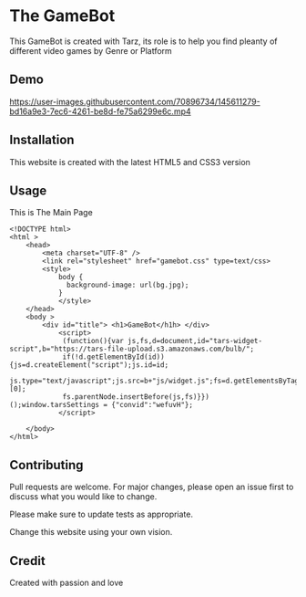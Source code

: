 # The GameBot
This GameBot is created with Tarz, its role is to help you find pleanty of different video games by Genre or Platform 

## Demo 

https://user-images.githubusercontent.com/70896734/145611279-bd16a9e3-7ec6-4261-be8d-fe75a6299e6c.mp4

## Installation
This website is created with the latest HTML5 and CSS3 version 

## Usage
This is The Main Page 
```
<!DOCTYPE html>
<html >
    <head>
        <meta charset="UTF-8" />
        <link rel="stylesheet" href="gamebot.css" type=text/css>
        <style>
            body {
              background-image: url(bg.jpg);
            }
            </style>
    </head>
    <body >
        <div id="title"> <h1>GameBot</h1h> </div>
            <script>
             (function(){var js,fs,d=document,id="tars-widget-script",b="https://tars-file-upload.s3.amazonaws.com/bulb/";
             if(!d.getElementById(id)){js=d.createElement("script");js.id=id;
             js.type="text/javascript";js.src=b+"js/widget.js";fs=d.getElementsByTagName("script")[0];
             fs.parentNode.insertBefore(js,fs)}})();window.tarsSettings = {"convid":"wefuvH"};
            </script>
          
    </body>
</html>
```
## Contributing
Pull requests are welcome. For major changes, please open an issue first to discuss what you would like to change.

Please make sure to update tests as appropriate.

Change this website using your own vision.

## Credit 
Created with passion and love
